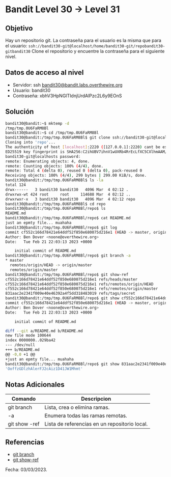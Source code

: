 # Bandit Level 30 → Level 31

## Objetivo
Hay un repositorio git. La contraseña para el usuario es la misma que para el usuario: `ssh://bandit30-git@localhost/home/bandit30-git/repobandit30-gitbandit30`
Clone el repositorio y encuentre la contraseña para el siguiente nivel.

## Datos de acceso al nivel
* Servidor: ssh bandit30@bandit.labs.overthewire.org
* Usuario: bandit30
* Contraseña: xbhV3HpNGlTIdnjUrdAlPzc2L6y9EOnS

## Solución
``` bash 
bandit30@bandit:~$ mktemp -d
/tmp/tmp.0U6FaRM8Bl
bandit30@bandit:~$ cd /tmp/tmp.0U6FaRM8Bl
bandit30@bandit:/tmp/tmp.0U6FaRM8Bl$ git clone ssh://bandit30-git@localhost:2220/home/bandit30-git/repo
Cloning into 'repo'...
The authenticity of host [localhost]:2220 ([127.0.0.1]:2220) cant be established.
ED25519 key fingerprint is SHA256:C2ihUBV7ihnV1wUXRb4RrEcLfXC5CXlhmAAM/urerLY.
bandit30-git@localhosts password:
remote: Enumerating objects: 4, done.
remote: Counting objects: 100% (4/4), done.
remote: Total 4 (delta 0), reused 0 (delta 0), pack-reused 0
Receiving objects: 100% (4/4), 299 bytes | 299.00 KiB/s, done.
bandit30@bandit:/tmp/tmp.0U6FaRM8Bl$ ls -la
total 124
drwx------   3 bandit30 bandit30   4096 Mar  4 02:12 .
drwxrwx-wt 424 root     root     114688 Mar  4 02:12 ..
drwxrwxr-x   3 bandit30 bandit30   4096 Mar  4 02:12 repo
bandit30@bandit:/tmp/tmp.0U6FaRM8Bl$ cd repo
bandit30@bandit:/tmp/tmp.0U6FaRM8Bl/repo$ ls
README.md
bandit30@bandit:/tmp/tmp.0U6FaRM8Bl/repo$ cat README.md
just an epmty file... muahaha
bandit30@bandit:/tmp/tmp.0U6FaRM8Bl/repo$ git log
commit cf552c166d78421e64ddf52f850e680075d216e1 (HEAD -> master, origin/master, origin/HEAD)
Author: Ben Dover <noone@overthewire.org>
Date:   Tue Feb 21 22:03:13 2023 +0000

    initial commit of README.md
bandit30@bandit:/tmp/tmp.0U6FaRM8Bl/repo$ git branch -a
* master
  remotes/origin/HEAD -> origin/master
  remotes/origin/master
bandit30@bandit:/tmp/tmp.0U6FaRM8Bl/repo$ git show-ref
cf552c166d78421e64ddf52f850e680075d216e1 refs/heads/master
cf552c166d78421e64ddf52f850e680075d216e1 refs/remotes/origin/HEAD
cf552c166d78421e64ddf52f850e680075d216e1 refs/remotes/origin/master
831aac2e2341f009e40e46392a4f5dd318483019 refs/tags/secret
bandit30@bandit:/tmp/tmp.0U6FaRM8Bl/repo$ git show cf552c166d78421e64ddf52f850e680075d216e1
commit cf552c166d78421e64ddf52f850e680075d216e1 (HEAD -> master, origin/master, origin/HEAD)
Author: Ben Dover <noone@overthewire.org>
Date:   Tue Feb 21 22:03:13 2023 +0000

    initial commit of README.md

diff --git a/README.md b/README.md
new file mode 100644
index 0000000..029ba42
--- /dev/null
+++ b/README.md
@@ -0,0 +1 @@
+just an epmty file... muahaha
bandit30@bandit:/tmp/tmp.0U6FaRM8Bl/repo$ git show 831aac2e2341f009e40e46392a4f5dd318483019
'OoffzGDlzhAlerFJ2cAiz1D41JW1Mhmt'
```

## Notas Adicionales
|Comando | Descripcion |
|-----|-------|
| git branch | Lista, crea o elimina ramas. |
| -a | Enumera todas las ramas remotas. |
| git show -ref | Lista de referencias en un repositorio local. |

## Referencias
* [git branch](https://www.atlassian.com/git/tutorials/using-branches#:~:text=The%20git%20branch%20command%20lets%20you%20create%2C%20list%2C,repository.%20This%20is%20synonymous%20with%20git%20branch%20--list.)
*  [git show-ref](https://git-scm.com/docs/git-show-ref)

Fecha: 03/03/2023.